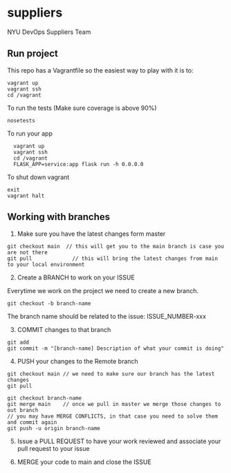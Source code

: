 # suppliers
NYU DevOps Suppliers Team

## Run project

This repo has a Vagrantfile so the easiest way to play with it is to:


```
vagrant up
vagrant ssh
cd /vagrant
```

To run the tests (Make sure coverage is above 90%)

```
nosetests
```

To run your app

```
  vagrant up
  vagrant ssh
  cd /vagrant
  FLASK_APP=service:app flask run -h 0.0.0.0
```
To shut down vagrant

 ```
 exit
 vagrant halt
```

## Working with branches

1. Make sure you have the latest changes form master

```
git checkout main  // this will get you to the main branch is case you are not there
git pull             // this will bring the latest changes from main to your local environment
```

2. Create a BRANCH to work on your ISSUE

Everytime we work on the project we need to create a new branch.

```
git checkout -b branch-name
```
The branch name should be related to the issue: ISSUE_NUMBER-xxx

3. COMMIT changes to that branch

```
git add
git commit -m "[branch-name] Description of what your commit is doing"
```

4. PUSH your changes to the Remote branch

```
git checkout main // we need to make sure our branch has the latest changes
git pull

git checkout branch-name
git merge main    // once we pull in master we merge those changes to out branch
// you may have MERGE CONFLICTS, in that case you need to solve them and commit again
git push -u origin branch-name
```

5. Issue a PULL REQUEST to have your work reviewed and associate your pull request to your issue

7. MERGE your code to main and close the ISSUE


